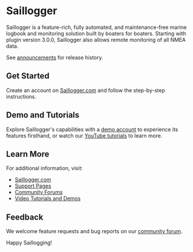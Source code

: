 
# Saillogger

Saillogger is a feature-rich, fully automated, and maintenance-free marine logbook and monitoring solution built by boaters for boaters. Starting with plugin version 3.0.0, Saillogger also allows remote monitoring of all NMEA data.

See [announcements](https://community.saillogger.com/category/5/announcements-and-new-features) for release history.

## Get Started
Create an account on [Saillogger.com](https://saillogger.com/) and follow the step-by-step instructions.

## Demo and Tutorials  
Explore Saillogger's capabilities with a [demo account](https://saillogger.com/demo/) to experience its features firsthand, or watch our [YouTube tutorials](https://youtube.com/@Saillogger) to learn more.

## Learn More
For additional information, visit:
- [Saillogger.com](https://saillogger.com/)
- [Support Pages](https://saillogger.com/support/)
- [Community Forums](https://community.saillogger.com/)
- [Video Tutorials and Demos](https://youtube.com/@Saillogger)

## Feedback
We welcome feature requests and bug reports on our [community forum](https://community.saillogger.com).

Happy Saillogging!
